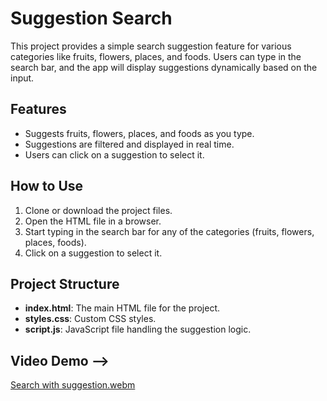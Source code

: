 # Suggestion Search

This project provides a simple search suggestion feature for various categories like fruits, flowers, places, and foods. Users can type in the search bar, and the app will display suggestions dynamically based on the input.

## Features
- Suggests fruits, flowers, places, and foods as you type.
- Suggestions are filtered and displayed in real time.
- Users can click on a suggestion to select it.

## How to Use
1. Clone or download the project files.
2. Open the HTML file in a browser.
3. Start typing in the search bar for any of the categories (fruits, flowers, places, foods).
4. Click on a suggestion to select it.

## Project Structure
- **index.html**: The main HTML file for the project.
- **styles.css**: Custom CSS styles.
- **script.js**: JavaScript file handling the suggestion logic.

## Video Demo -->

[Search with suggestion.webm](https://github.com/user-attachments/assets/828bbaec-c1d6-4a45-a864-2c793d1aa534)
